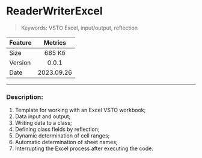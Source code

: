 # ReaderWriterExcel
> Keywords: VSTO Excel, input/output, reflection

 Feature   | Metrics 
-----------|:-------: 
Size       |   685 Кб 
Version    |   0.0.1 
Date       |   2023.09.26
***
<h3>Description:</h3>

1. Template for working with an Excel VSTO workbook;
2. Data input and output;
3. Writing data to a class;
4. Defining class fields by reflection;
5. Dynamic determination of cell ranges;
6. Automatic determination of sheet names;
7. Interrupting the Excel process after executing the code.
